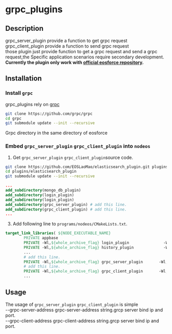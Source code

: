 # grpc_plugins
## Description  
grpc_server_plugin provide a function to get grpc request  
grpc_client_plugin provide a function to send grpc request  
those plugin just provide function to get a grpc request and send a grpc request,the Specific application scenarios require secondary development.  
**Currently the plugin only work with [official eosforce repository](https://github.com/eosforce/eosforce).**
## Installation
### Install `grpc`
grpc_plugins rely on [grpc](https://github.com/grpc/grpc)
```bash
git clone https://github.com/grpc/grpc
cd grpc
git submodule update --init --recursive
```
Grpc directory in the same directory of eosforce
### Embed `grpc_server_plugin` `grpc_client_plugin` into `nodeos`
1. Get `grpc_server_plugin`  `grpc_client_plugin`source code.
```bash
git clone https://github.com/EOSLaoMao/elasticsearch_plugin.git plugins/elasticsearch_plugin
cd plugins/elasticsearch_plugin
git submodule update --init --recursive
```
```cmake
...
add_subdirectory(mongo_db_plugin)
add_subdirectory(login_plugin)
add_subdirectory(login_plugin)
add_subdirectory(grpc_server_plugin) # add this line.
add_subdirectory(grpc_client_plugin) # add this line.
...
```
3. Add following line to `programs/nodeos/CMakeLists.txt`.

```cmake
target_link_libraries( ${NODE_EXECUTABLE_NAME}
        PRIVATE appbase
        PRIVATE -Wl,${whole_archive_flag} login_plugin               -Wl,${no_whole_archive_flag}
        PRIVATE -Wl,${whole_archive_flag} history_plugin             -Wl,${no_whole_archive_flag}
        ...
        # add this line.
        PRIVATE -Wl,${whole_archive_flag} grpc_server_plugin       -Wl,${no_whole_archive_flag}
        # add this line.
        PRIVATE -Wl,${whole_archive_flag} grpc_client_plugin       -Wl,${no_whole_archive_flag}
        ...
```
## Usage
The usage of `grpc_server_plugin` `grpc_client_plugin` is simple  
--grpc-server-address       grpc-server-address string.grcp server bind ip and port.  
--grpc-client-address       grpc-client-address string.grcp server bind ip and port.

